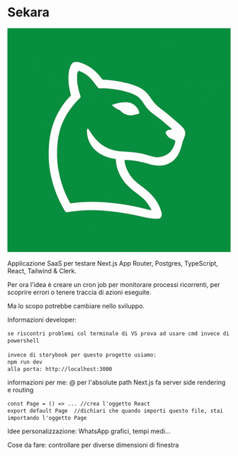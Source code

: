 # Sekara
![Logo](public\brandIcon.png)

Applicazione SaaS per testare Next.js App Router, Postgres, TypeScript, React, Tailwind \& Clerk.

Per ora l'idea è creare un cron job per monitorare processi ricorrenti, per scoprire errori o tenere traccia di azioni eseguite.

Ma lo scopo potrebbe cambiare nello sviluppo.


Informazioni developer:

    se riscontri problemi col terminale di VS prova ad usare cmd invece di powershell

    invece di storybook per questo progetto usiamo: 
    npm run dev 
    alla porta: http://localhost:3000

informazioni per me:
    @ per l'absolute path
    Next.js fa server side rendering e routing

    const Page = () => ... //crea l'oggetto React
    export default Page  //dichiari che quando importi questo file, stai importando l'oggetto Page


Idee personalizzazione: 
    WhatsApp
    grafici, tempi medi...


Cose da fare:
    controllare per diverse dimensioni di finestra
